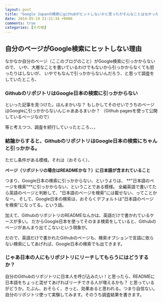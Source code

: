 ```yaml
---
layout: post
title: "Google Japanの検索にgithubがヒットしないかと思ったがそんなことはなかった"
date: 2014-05-19 21:21:34 +0900
comments: true
categories: [その他]
---
```


## 自分のページがGoogle検索にヒットしない理由

なかなか自分のページ（ここのブログのこと）がGoogle検索に引っかからないので、
いや、大層なことを書いているわけでもないから引っかからなくても怒ったりはしないが、
いやでもなんで引っかからないんだろう、と思って調査をしていたところ、

### GithubのリポジトリはGoogle日本の検索に引っかからない

といった記事を見つけた。ほんまかいな？
もしかしてそのせいでうちのページはGoogleに引っかからないんじゃああるまいか？
（Github pagesを使って公開しているページなので）

等と考えつつ、調査を続行していったところ、、、

### 結論からすると、GithubのリポジトリはGoogle日本の検索にちゃんと引っかかる。

ただし条件がある模様。それは（おそらく）、

**ページ（リポジトリの場合はREADMEかな？）に日本語が含まれていること**

つまり、Google日本の検索に引っかからない、というよりは、
**"日本語のページを検索"**に引っかからない、ということである模様。
全編英語で書いてたら英語のページと判断して、"日本語のページを検索"には載せない、ってことかなー。
そして、Google日本の検索は、おそらくデフォルトは"日本語のページを検索"になってる。という話。

加えて、GithubのリポジトリのREADMEなんかは、英語だけで書かれているケースが多い。
だからGoogle日本を使ってそのまま検索をしていると、Githubのページがあんまり出てこないという現象が。

だので、英語だけで書かれたGithubのページも、検索オプションで言語に依らない検索にしてあげれば、Google日本の検索でも出てきます。

### じゃあ日本の人にもリポジトリにリーチしてもらうにはどうするか？

自分のGithubのリポジトリに日本人を呼び込みたい！と思ったら、READMEに日本語をちょっと混ぜてあげればリーチできる人が増えるかも？
と思っているがどうか。たぶん、おそらく、きっと、効果あると思われる。つまり自信ない。
自分のリポジトリ使って実験してみます。そのうち調査結果を書きます。
